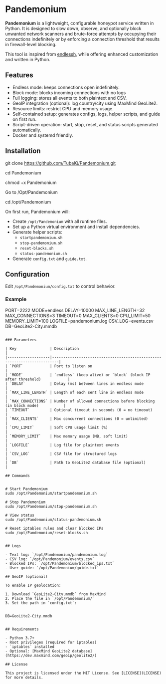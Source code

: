 # Pandemonium

**Pandemonium** is a lightweight, configurable honeypot service written in Python. It is designed to slow down, observe, and optionally block unwanted network scanners and brute-force attempts by occupying their connections indefinitely or by enforcing a connection threshold that results in firewall-level blocking.

This tool is inspired from [endlessh](https://github.com/skeeto/endlessh), while offering enhanced customization and written in Python.

## Features

- Endless mode: keeps connections open indefinitely.
- Block mode: blocks incoming connections with no logs
- Full logging: stores all events to both plaintext and CSV.
- GeoIP integration (optional): log country/city using MaxMind GeoLite2.
- Resource limits: restrict CPU and memory usage.
- Self-contained setup: generates configs, logs, helper scripts, and guide on first run.
- Script-driven operation: start, stop, reset, and status scripts generated automatically.
- Docker and systemd friendly.

## Installation


git clone https://github.com/TubalQ/Pandemonium.git

cd Pandemonium

chmod +x Pandemonium

Go to /Opt/Pandemonium

cd /opt/Pandemonium



On first run, Pandemonium will:

- Create `/opt/Pandemonium` with all runtime files.
- Set up a Python virtual environment and install dependencies.
- Generate helper scripts:
  - `startpandemonium.sh`
  - `stop-pandemonium.sh`
  - `reset-blocks.sh`
  - `status-pandemonium.sh`
- Generate `config.txt` and `guide.txt`.

## Configuration

Edit `/opt/Pandemonium/config.txt` to control behavior.

### Example


PORT=2222
MODE=endless
DELAY=10000
MAX_LINE_LENGTH=32
MAX_CONNECTIONS=3
TIMEOUT=0
MAX_CLIENTS=0
CPU_LIMIT=50
MEMORY_LIMIT=100
LOGFILE=pandemonium.log
CSV_LOG=events.csv
DB=GeoLite2-City.mmdb
```

### Parameters

| Key               | Description                                                             |
|-------------------|-------------------------------------------------------------------------|
| `PORT`            | Port to listen on                                                       |
| `MODE`            | `endless` (keep alive) or `block` (block IP after threshold)            |
| `DELAY`           | Delay (ms) between lines in endless mode                                |
| `MAX_LINE_LENGTH` | Length of each sent line in endless mode                                |
| `MAX_CONNECTIONS` | Number of allowed connections before blocking (in block mode)           |
| `TIMEOUT`         | Optional timeout in seconds (0 = no timeout)                            |
| `MAX_CLIENTS`     | Max concurrent connections (0 = unlimited)                              |
| `CPU_LIMIT`       | Soft CPU usage limit (%)                                                |
| `MEMORY_LIMIT`    | Max memory usage (MB, soft limit)                                       |
| `LOGFILE`         | Log file for plaintext events                                           |
| `CSV_LOG`         | CSV file for structured logs                                            |
| `DB`              | Path to GeoLite2 database file (optional)                               |

## Commands


# Start Pandemonium
sudo /opt/Pandemonium/startpandemonium.sh

# Stop Pandemonium
sudo /opt/Pandemonium/stop-pandemonium.sh

# View status
sudo /opt/Pandemonium/status-pandemonium.sh

# Reset iptables rules and clear blocked IPs
sudo /opt/Pandemonium/reset-blocks.sh


## Logs

- Text log: `/opt/Pandemonium/pandemonium.log`
- CSV log: `/opt/Pandemonium/events.csv`
- Blocked IPs: `/opt/Pandemonium/blocked_ips.txt`
- User guide: `/opt/Pandemonium/guide.txt`

## GeoIP (optional)

To enable IP geolocation:

1. Download `GeoLite2-City.mmdb` from MaxMind  
2. Place the file in `/opt/Pandemonium/`
3. Set the path in `config.txt`:


DB=GeoLite2-City.mmdb


## Requirements

- Python 3.7+
- Root privileges (required for iptables)
- `iptables` installed
- Optional: [MaxMind GeoLite2 database](https://dev.maxmind.com/geoip/geolite2/)

## License

This project is licensed under the MIT License. See [LICENSE](LICENSE) for more details.
